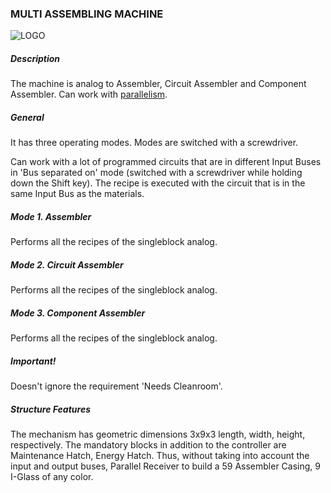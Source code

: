 ### MULTI ASSEMBLING MACHINE

![LOGO](https://gtimpact.space/media/gregtech/ParAssembler.png)

##### Description

The machine is analog to Assembler, Circuit Assembler and Component Assembler. Can work with [parallelism](/wiki/mechanics#parallelism).

##### General

It has three operating modes. Modes are switched with a screwdriver.

Can work with a lot of programmed circuits that are in different Input Buses in 'Bus separated on' mode (switched with a screwdriver while holding down the Shift key). The recipe is executed with the circuit that is in the same Input Bus as the materials.

##### Mode 1. Assembler

Performs all the recipes of the singleblock analog.

##### Mode 2. Circuit Assembler

Performs all the recipes of the singleblock analog.

##### Mode 3. Component Assembler

Performs all the recipes of the singleblock analog.

##### Important!

Doesn't ignore the requirement 'Needs Cleanroom'.

##### Structure Features

The mechanism has geometric dimensions 3x9x3 length, width, height, respectively. The mandatory blocks in addition to the controller are Maintenance Hatch, Energy Hatch. Thus, without taking into account the input and output buses, Parallel Receiver to build a 59 Assembler Casing, 9 I-Glass of any color.
